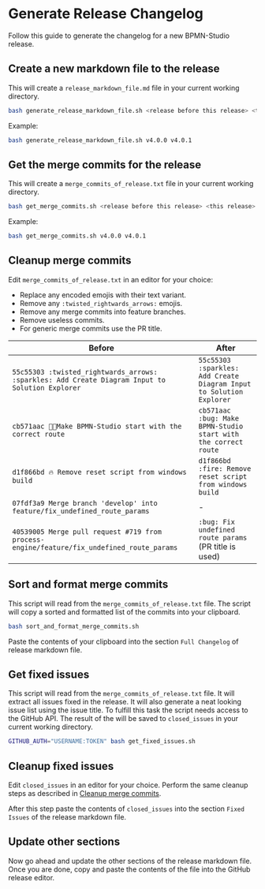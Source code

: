 # Generate Release Changelog

Follow this guide to generate the changelog for a new BPMN-Studio release.

## Create a new markdown file to the release

This will create a `release_markdown_file.md` file in your current working
directory.

```bash
bash generate_release_markdown_file.sh <release before this release> <this release>
```

Example:

```bash
bash generate_release_markdown_file.sh v4.0.0 v4.0.1
```

## Get the merge commits for the release

This will create a `merge_commits_of_release.txt` file in your current working
directory.

```bash
bash get_merge_commits.sh <release before this release> <this release>
```

Example:

```bash
bash get_merge_commits.sh v4.0.0 v4.0.1
```

## Cleanup merge commits

Edit `merge_commits_of_release.txt` in an editor for your choice:

- Replace any encoded emojis with their text variant.
- Remove any `:twisted_rightwards_arrows:` emojis.
- Remove any merge commits into feature branches.
- Remove useless commits.
- For generic merge commits use the PR title.

| Before                                                                                          | After                                                               |
|-------------------------------------------------------------------------------------------------|---------------------------------------------------------------------|
| `55c55303 :twisted_rightwards_arrows: :sparkles: Add Create Diagram Input to Solution Explorer` | `55c55303 :sparkles: Add Create Diagram Input to Solution Explorer` |
| `cb571aac 🔀🐛Make BPMN-Studio start with the correct route`                                    | `cb571aac :bug: Make BPMN-Studio start with the correct route`      |
| `d1f866bd 🔥 Remove reset script from windows build`                                            | `d1f866bd :fire: Remove reset script from windows build`            |
| `07fdf3a9 Merge branch 'develop' into feature/fix_undefined_route_params`                       | -                                                                   |
| `40539005 Merge pull request #719 from process-engine/feature/fix_undefined_route_params`       | `:bug: Fix undefined route params` (PR title is used)               |

## Sort and format merge commits

This script will read from the `merge_commits_of_release.txt` file. The script will
copy a sorted and formatted list of the commits into your clipboard.

```bash
bash sort_and_format_merge_commits.sh
```

Paste the contents of your clipboard into the section `Full Changelog` of
release markdown file.

## Get fixed issues

This script will read from the `merge_commits_of_release.txt` file. It will extract
all issues fixed in the release. It will also generate a neat looking issue list
using the issue title. To fulfill this task the script needs access to the
GitHub API. The result of the will be saved to `closed_issues` in your current
working directory.

```bash
GITHUB_AUTH="USERNAME:TOKEN" bash get_fixed_issues.sh
```

## Cleanup fixed issues

Edit `closed_issues` in an editor for your choice. Perform the same cleanup steps
as described in [Cleanup merge commits](#cleanup-merge-commits).

After this step paste the contents of `closed_issues` into the section `Fixed
Issues` of the release markdown file.

## Update other sections

Now go ahead and update the other sections of the release markdown file. Once
you are done, copy and paste the contents of the file into the GitHub release
editor.
